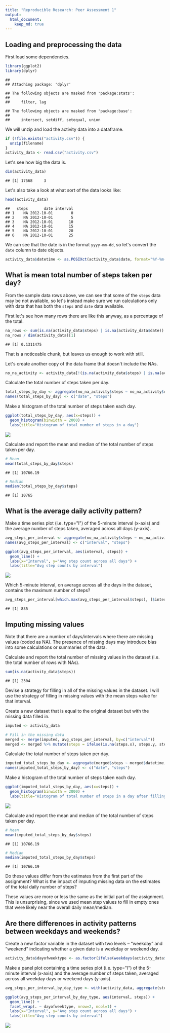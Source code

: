 ```yaml
---
title: "Reproducible Research: Peer Assessment 1"
output: 
  html_document:
    keep_md: true
---
```



## Loading and preprocessing the data
First load some dependencies.

```r
library(ggplot2)
library(dplyr)
```

```
## 
## Attaching package: 'dplyr'
```

```
## The following objects are masked from 'package:stats':
## 
##     filter, lag
```

```
## The following objects are masked from 'package:base':
## 
##     intersect, setdiff, setequal, union
```

We will unzip and load the activity data into a dataframe.


```r
if (!file.exists("activity.csv")) { 
  unzip(filename)
}
activity_data <- read.csv("activity.csv")
```

Let's see how big the data is.

```r
dim(activity_data)
```

```
## [1] 17568     3
```

Let's also take a look at what sort of the data looks like:

```r
head(activity_data)
```

```
##   steps       date interval
## 1    NA 2012-10-01        0
## 2    NA 2012-10-01        5
## 3    NA 2012-10-01       10
## 4    NA 2012-10-01       15
## 5    NA 2012-10-01       20
## 6    NA 2012-10-01       25
```

We can see that the date is in the format `yyyy-mm-dd`, so let's convert the `date` column to date objects.


```r
activity_data$datetime <- as.POSIXct(activity_data$date, format="%Y-%m-%d")
```

## What is mean total number of steps taken per day?

From the sample data rows above, we can see that some of the `steps` data may be not available, 
so let's instead make sure we run calculations only with data that has both the `steps` and `date` data available.

First let's see how many rows there are like this anyway, as a percentage of the total.

```r
na_rows <- sum(is.na(activity_data$steps) | is.na(activity_data$date))
na_rows / dim(activity_data)[1]
```

```
## [1] 0.1311475
```

That is a noticeable chunk, but leaves us enough to work with still.

Let's create another copy of the data frame that doesn't include the NAs.

```r
no_na_activity <- activity_data[!(is.na(activity_data$steps) | is.na(activity_data$date)), ]
```

Calculate the total number of steps taken per day.

```r
total_steps_by_day <- aggregate(no_na_activity$steps ~ no_na_activity$datetime, FUN=sum)
names(total_steps_by_day) <- c("date", "steps")
```

Make a histogram of the total number of steps taken each day.

```r
ggplot(total_steps_by_day, aes(x=steps)) + 
  geom_histogram(binwidth = 2000) +
  labs(title="Histogram of total number of steps in a day")
```

![](PA1_template_files/figure-html/unnamed-chunk-9-1.png)<!-- -->

Calculate and report the mean and median of the total number of steps taken per day.

```r
# Mean
mean(total_steps_by_day$steps)
```

```
## [1] 10766.19
```

```r
# Median
median(total_steps_by_day$steps)
```

```
## [1] 10765
```

## What is the average daily activity pattern?

Make a time series plot (i.e. type="l") of the 5-minute interval (x-axis) and the average number of steps taken, 
averaged across all days (y-axis).


```r
avg_steps_per_interval <- aggregate(no_na_activity$steps ~ no_na_activity$interval, FUN=mean)
names(avg_steps_per_interval) <- c("interval", "steps")

ggplot(avg_steps_per_interval, aes(interval, steps)) + 
  geom_line() + 
  labs(x="Interval", y="Avg step count across all days") + 
  labs(title="Avg step counts by interval")
```

![](PA1_template_files/figure-html/unnamed-chunk-12-1.png)<!-- -->

Which 5-minute interval, on average across all the days in the dataset, contains the maximum number of steps?

```r
avg_steps_per_interval[which.max(avg_steps_per_interval$steps), ]$interval
```

```
## [1] 835
```

## Imputing missing values

Note that there are a number of days/intervals where there are missing values (coded as NA). The presence of missing days may introduce bias into some calculations or summaries of the data.

Calculate and report the total number of missing values in the dataset (i.e. the total number of rows with NAs).

```r
sum(is.na(activity_data$steps))
```

```
## [1] 2304
```

Devise a strategy for filling in all of the missing values in the dataset. 
I will use the strategy of filling in missing values with the mean steps value for that interval.

Create a new dataset that is equal to the original dataset but with the missing data filled in.

```r
imputed <- activity_data

# Fill in the missing data
merged <- merge(imputed, avg_steps_per_interval, by=c("interval"))
merged <- merged %>% mutate(steps = ifelse(is.na(steps.x), steps.y, steps.x))
```

Calculate the total number of steps taken per day.

```r
imputed_total_steps_by_day <- aggregate(merged$steps ~ merged$datetime, FUN=sum)
names(imputed_total_steps_by_day) <- c("date", "steps")
```

Make a histogram of the total number of steps taken each day.

```r
ggplot(imputed_total_steps_by_day, aes(x=steps)) + 
  geom_histogram(binwidth = 2000) +
  labs(title="Histogram of total number of steps in a day after filling in empty values")
```

![](PA1_template_files/figure-html/unnamed-chunk-17-1.png)<!-- -->

Calculate and report the mean and median of the total number of steps taken per day.

```r
# Mean
mean(imputed_total_steps_by_day$steps)
```

```
## [1] 10766.19
```

```r
# Median
median(imputed_total_steps_by_day$steps)
```

```
## [1] 10766.19
```

Do these values differ from the estimates from the first part of the assignment? What is the impact of imputing missing data on the estimates of the total daily number of steps?

These values are more or less the same as the initial part of the assignment. This is unsurprising, since we used mean step values to fill in empty ones that were likely near the overall daily mean/median.

## Are there differences in activity patterns between weekdays and weekends?

Create a new factor variable in the dataset with two levels – “weekday” and “weekend” indicating whether a given date is a weekday or weekend day.


```r
activity_data$dayofweektype <- as.factor(ifelse(weekdays(activity_data$datetime) %in% c("Saturday", "Sunday"), "weekend", "weekday"))
```

Make a panel plot containing a time series plot (i.e. type="l") of the 5-minute interval (x-axis) and the average number of steps taken, averaged across all weekday days or weekend days (y-axis). 


```r
avg_steps_per_interval_by_day_type <- with(activity_data, aggregate(steps ~ interval + dayofweektype, FUN=mean))

ggplot(avg_steps_per_interval_by_day_type, aes(interval, steps)) + 
  geom_line() + 
  facet_wrap(. ~ dayofweektype, nrow=2, ncol=1) +
  labs(x="Interval", y="Avg step count across all days") + 
  labs(title="Avg step counts by interval")
```

![](PA1_template_files/figure-html/unnamed-chunk-21-1.png)<!-- -->


